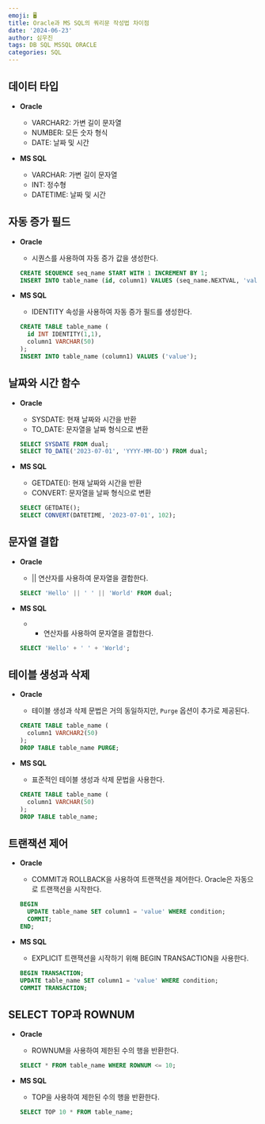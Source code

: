 ```yaml
---
emoji: 🖥️
title: Oracle과 MS SQL의 쿼리문 작성법 차이점
date: '2024-06-23'
author: 심우진
tags: DB SQL MSSQL ORACLE
categories: SQL
---
```


## 데이터 타입
- **Oracle**
  - VARCHAR2: 가변 길이 문자열
  - NUMBER: 모든 숫자 형식
  - DATE: 날짜 및 시간

- **MS SQL**
  - VARCHAR: 가변 길이 문자열
  - INT: 정수형
  - DATETIME: 날짜 및 시간

## 자동 증가 필드
- **Oracle**
  - 시퀀스를 사용하여 자동 증가 값을 생성한다.
  ```sql
  CREATE SEQUENCE seq_name START WITH 1 INCREMENT BY 1;
  INSERT INTO table_name (id, column1) VALUES (seq_name.NEXTVAL, 'value');
  ```

- **MS SQL**
  - IDENTITY 속성을 사용하여 자동 증가 필드를 생성한다.
  ```sql
  CREATE TABLE table_name (
    id INT IDENTITY(1,1),
    column1 VARCHAR(50)
  );
  INSERT INTO table_name (column1) VALUES ('value');
  ```

## 날짜와 시간 함수
- **Oracle**
  - SYSDATE: 현재 날짜와 시간을 반환
  - TO_DATE: 문자열을 날짜 형식으로 변환
  ```sql
  SELECT SYSDATE FROM dual;
  SELECT TO_DATE('2023-07-01', 'YYYY-MM-DD') FROM dual;
  ```

- **MS SQL**
  - GETDATE(): 현재 날짜와 시간을 반환
  - CONVERT: 문자열을 날짜 형식으로 변환
  ```sql
  SELECT GETDATE();
  SELECT CONVERT(DATETIME, '2023-07-01', 102);
  ```

## 문자열 결합
- **Oracle**
  - || 연산자를 사용하여 문자열을 결합한다.
  ```sql
  SELECT 'Hello' || ' ' || 'World' FROM dual;
  ```

- **MS SQL**
  - + 연산자를 사용하여 문자열을 결합한다.
  ```sql
  SELECT 'Hello' + ' ' + 'World';
  ```

## 테이블 생성과 삭제
- **Oracle**
  - 테이블 생성과 삭제 문법은 거의 동일하지만, `Purge` 옵션이 추가로 제공된다.
  ```sql
  CREATE TABLE table_name (
    column1 VARCHAR2(50)
  );
  DROP TABLE table_name PURGE;
  ```

- **MS SQL**
  - 표준적인 테이블 생성과 삭제 문법을 사용한다.
  ```sql
  CREATE TABLE table_name (
    column1 VARCHAR(50)
  );
  DROP TABLE table_name;
  ```

## 트랜잭션 제어
- **Oracle**
  - COMMIT과 ROLLBACK을 사용하여 트랜잭션을 제어한다. Oracle은 자동으로 트랜잭션을 시작한다.
  ```sql
  BEGIN
    UPDATE table_name SET column1 = 'value' WHERE condition;
    COMMIT;
  END;
  ```

- **MS SQL**
  - EXPLICIT 트랜잭션을 시작하기 위해 BEGIN TRANSACTION을 사용한다.
  ```sql
  BEGIN TRANSACTION;
  UPDATE table_name SET column1 = 'value' WHERE condition;
  COMMIT TRANSACTION;
  ```

## SELECT TOP과 ROWNUM
- **Oracle**
  - ROWNUM을 사용하여 제한된 수의 행을 반환한다.
  ```sql
  SELECT * FROM table_name WHERE ROWNUM <= 10;
  ```

- **MS SQL**
  - TOP을 사용하여 제한된 수의 행을 반환한다.
  ```sql
  SELECT TOP 10 * FROM table_name;
  ```


```toc

```
